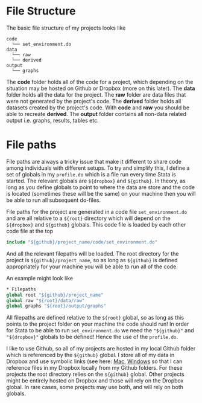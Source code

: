 # File Structure

The basic file structure of my projects looks like 

```
code
  └── set_environment.do
data
  └── raw 
  └── derived 
output
  └── graphs
```

The **code** folder holds all of the code for a project, which depending on the situation may be hosted on Github or Dropbox (more on this later). The **data** folder holds all the data for the project. The **raw** folder are data files that were not generated by the project's code. The **derived** folder holds all datasets created by the project's code. With **code** and **raw** you should be able to recreate **derived**. The **output** folder contains all non-data related output i.e. graphs, results, tables etc.

# File paths

File paths are always a tricky issue that make it different to share code among individuals with different setups. To try and simplify this, I define a set of globals in my `profile.do` which is a file run every time Stata is started. The relevant globals are `${dropbox}` and `${github}`. In theory, as long as you define globals to point to where the data are store and the code is located (sometimes these will be the same) on your machine then you will be able to run all subsequent do-files. 

File paths for the project are generated in a code file `set_environment.do` and are all relative to a `${root}` directory which will depend on the `${dropbox}` and `${github}` globals. This code file is loaded by each other code file at the top

```stata
include "${github}/project_name/code/set_environment.do"
```

And all the relevant filepaths will be loaded. The root directory for the project is `${github}/project_name`, so as long as `${github}` is defined appropriately for your machine you will be able to run all of the code.

An example might look like

```stata
* Filepaths
global root "${github}/project_name"
global raw "${root}/data/raw"
global graphs "${root}/output/graphs"
```

All filepaths are defined relative to the `${root}` global, so as long as this points to the project folder on your machine the code should run! In order for Stata to be able to run `set_environment.do` we need the `"${github}"` and `"${dropbox}"` globals to be defined! Hence the use of the `profile.do`.

I like to use Github, so all of my projects are hosted in my local Github folder which is referenced by the `${github}` global. I store all of my data in Dropbox and use symbolic links (see here: [Mac](https://apple.stackexchange.com/questions/115646/how-can-i-create-a-symbolic-link-in-terminal), [Windows](https://www.howtogeek.com/howto/16226/complete-guide-to-symbolic-links-symlinks-on-windows-or-linux/_) so that I can reference files in my Dropbox locally from my Github folders. For these projects the root directory relies on the `${github}` global. Other projects might be entirely hosted on Dropbox and those will rely on the Dropbox global. In rare cases, some projects may use both, and will rely on both globals.

